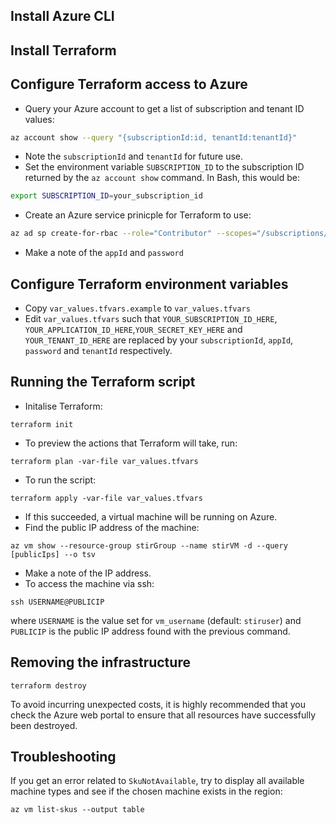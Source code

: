 ## Install Azure CLI

## Install Terraform

## Configure Terraform access to Azure
- Query your Azure account to get a list of subscription and tenant ID values:
```bash
az account show --query "{subscriptionId:id, tenantId:tenantId}"
```
- Note the `subscriptionId` and `tenantId` for future use.
- Set the environment variable `SUBSCRIPTION_ID` to the subscription ID returned by the `az account show` command. In Bash, this would be:
```bash
export SUBSCRIPTION_ID=your_subscription_id
```
- Create an Azure service prinicple for Terraform to use:
```bash
az ad sp create-for-rbac --role="Contributor" --scopes="/subscriptions/${SUBSCRIPTION_ID}"
```
- Make a note of the `appId` and `password`

## Configure Terraform environment variables
- Copy `var_values.tfvars.example` to `var_values.tfvars`
- Edit `var_values.tfvars` such that `YOUR_SUBSCRIPTION_ID_HERE`, `YOUR_APPLICATION_ID_HERE`,`YOUR_SECRET_KEY_HERE` and `YOUR_TENANT_ID_HERE` are replaced by your `subscriptionId`, `appId`, `password` and `tenantId` respectively.

## Running the Terraform script
- Initalise Terraform:
```shell
terraform init
```
- To preview the actions that Terraform will take, run:
```shell
terraform plan -var-file var_values.tfvars
```
- To run the script:
```shell 
terraform apply -var-file var_values.tfvars
```
- If this succeeded, a virtual machine will be running on Azure.
- Find the public IP address of the machine:
```shell
az vm show --resource-group stirGroup --name stirVM -d --query [publicIps] --o tsv
```
- Make a note of the IP address.
- To access the machine via ssh:
```shell
ssh USERNAME@PUBLICIP
```
where `USERNAME` is the value set for `vm_username` (default: `stiruser`) and `PUBLICIP` is the public IP address found with the previous command.

## Removing the infrastructure
```shell
terraform destroy
```
To avoid incurring unexpected costs, it is highly recommended that you check the Azure web portal to ensure that all resources have successfully been destroyed.

## Troubleshooting
If you get an error related to `SkuNotAvailable`, try to display all available machine types and see if the chosen machine exists in the region:
```
az vm list-skus --output table
```